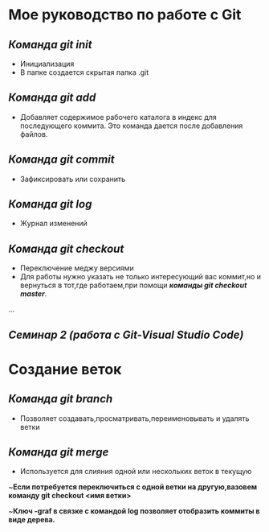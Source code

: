 # Мое руководство по работе с Git

***Команда git init***
--
- Инициализация 
- В папке создается скрытая папка .git

***Команда git add***
--
- Добавляет содержимое рабочего каталога в индекс для последующего коммита. Это команда дается после добавления файлов.

***Команда git commit***
--
- Зафиксировать или сохранить 

***Команда git log***
--
- Журнал изменений 

***Команда git checkout***
--
- Переключение меджу версиями
- Для работы нужно указать не только интересующий вас коммит,но и вернуться в тот,где работаем,при помощи ***команды git checkout master***.

...

## *Семинар 2 (работа с Git-Visual Studio Code)* 

# Создание веток

***Команда git branch***
---
- Позволяет создавать,просматривать,переименовывать и удалять ветки

***Команда git merge***
---
- Используется для слияния одной или нескольких веток в текущую

~**Если потребуется переключиться с одной ветки на другую,вазовем команду git checkout <имя ветки>** 

~**Ключ -graf в связке с командой log позволяет отобразить коммиты в виде дерева.**